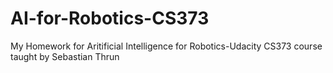# AI-for-Robotics-CS373
My Homework for Aritificial Intelligence for Robotics-Udacity CS373 course taught by Sebastian Thrun
